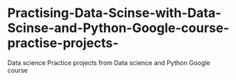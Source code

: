 # Practising-Data-Scinse-with-Data-Scinse-and-Python-Google-course-practise-projects-
Data science Practice projects from  Data science and Python Google course 
